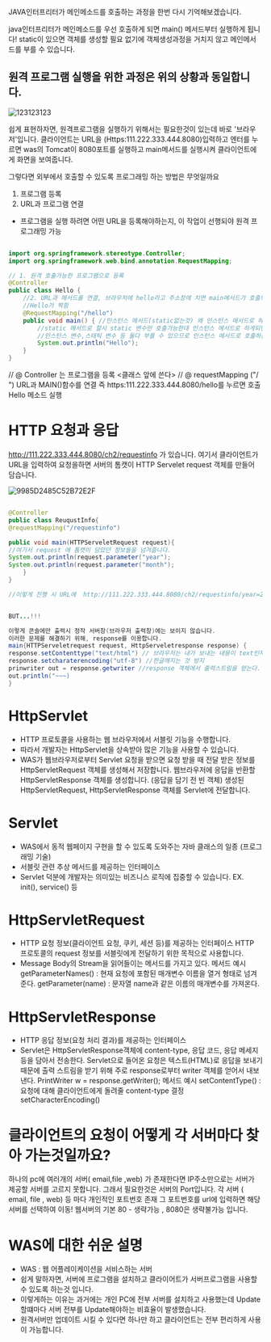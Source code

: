 JAVA인터프리터가 메인메소드를 호출하는 과정을 한번 다시 기억해보겠습니다.
 
 java인터프리터가 메인메소드를 우선 호출하게 되면 main() 메서드부터 실행하게 됩니다!
 static이 있으면 객체를 생성할 필요 없기에 객체생성과정을 거치지 않고 메인메서드를 부를 수 있습니다.
 
 ## 원격 프로그램 실행을 위한 과정은 위의 상황과 동일합니다.
 
 
![123123123](https://user-images.githubusercontent.com/99226598/174137660-5c1ac0a8-8f02-42fe-a24d-42947df5446f.png)

쉽게 표현하자면, 원격프로그램을 실행하기 위해서는 필요한것이 있는데 바로 '브라우저'입니다.
클라이언트는 URL을 (Https:111.222.333.444.8080)입력하고 엔터를 누르면 was의 Tomcat이 8080포트를 실행하고 main메서드를 실행시켜 클라이언트에게 화면을 보여줍니다.

그렇다면 외부에서 호출할 수 있도록 프로그래밍 하는 방법은 무엇일까요
1. 프로그램 등록 
2. URL과 프로그램 연결

- 프로그램을 실행 하려면 어떤 URL을 등록해야하는지, 이 작업이 선행되야 원격 프로그래밍 가능 

```java

import org.springframework.stereotype.Controller;
import org.springframework.web.bind.annotation.RequestMapping;

// 1. 원격 호출가능한 프로그램으로 등록 
@Controller
public class Hello {
	//2. URL과 메서드를 연결, 브라우저에 hello라고 주소창에 치면 main메서드가 호출되서
    //Hello가 찍힘
	@RequestMapping("/hello")
	public void main() { //인스턴스 메서드(static없는것) 왜 인스턴스 메서드로 하냐면 
		//static 메서드로 할시 static 변수만 호출가능한대 인스턴스 메서드로 하게되면 
		//인스턴스 변수,스태틱 변수 등 둘다 부를 수 있으므로 인스턴스 메서드로 호출하는게 편함
		System.out.println("Hello"); 
	}
}
```

// @ Controller 는 프로그램을 등록 <클래스 앞에 쓴다>
// @ requestMapping ("/  ")  URL과 MAIN()함수를 연결 즉 https:111.222.333.444.8080/hello를 누르면 호출 Hello 메소드 실행 



# HTTP 요청과 응답
http://111.222.333.444.8080/ch2/requestinfo 가 있습니다.
여기서 클라이언트가 URL을 입력하여 요청을하면 서버의 톰캣이 HTTP Servelet request 객체를 만들어 담습니다.


![9985D2485C52B72E2F](https://user-images.githubusercontent.com/99226598/174153932-a4a0ed08-7c66-45ea-97f3-a5475732f39c.png)

```java

@Controller 
public class ReuqustInfo{
@requestMapping("/requestinfo")

public void main(HTTPServeletRequest request){
//여기서 request 에 톰캣이 담았던 정보들을 넘겨줍니다.
System.out.println(request.parameter("year");
System.out.println(request.parameter("month");
	}
}

//이렇게 진행 시 URL에  http://111.222.333.444.8080/ch2/requestinfo/year=2022&month=10 으로 바뀌어 보여짐


BUT...!!!

이렇게 콘솔에만 출력시 정작 서버창(브라우저 출력창)에는 보이지 않습니다. 
이러한 문제를 해결하기 위해, response를 이용합니다. 
main{HTTPServeletrequest request, HttpServeletresponse response) {
response.setContenttype("text/html") // 브라우저는 내가 보내는 내용이 text인지 무엇인지 모르기에 text와 HTML을 보낸다는 것을 알려줍니다.
response.setcharaterencoding("utf-8") //한글깨지는 것 방지
prinwriter out = response.getwriter //response 객체에서 출력스트림을 얻는다.
out.println("~~~) 
}
```
# HttpServlet
- HTTP 프로토콜을 사용하는 웹 브라우저에서 서블릿 기능을 수행합니다.
- 따라서 개발자는 HttpServlet을 상속받아 많은 기능을 사용할 수 있습니다.
- WAS가 웹브라우저로부터 Servlet 요청을 받으면
요청 받을 때 전달 받은 정보를 HttpServletRequest 객체를 생성해서 저장합니다.
웹브라우저에 응답을 반환할 HttpServletResponse 객체를 생성합니다. (응답을 담기 전 빈 객체)
생성된 HttpServletRequest, HttpServletResponse 객체를 Servlet에 전달합니다.
# Servlet
- WAS에서 동적 웹페이지 구현을 할 수 있도록 도와주는 자바 클래스의 일종 (프로그래밍 기술)
- 서블릿 관련 추상 메서드를 제공하는 인터페이스
- Servlet 덕분에 개발자는 의미있는 비즈니스 로직에 집중할 수 있습니다.
  EX. init(), service() 등
# HttpServletRequest
- HTTP 요청 정보(클라이언트 요청, 쿠키, 세션 등)를 제공하는 인터페이스 HTTP 프로토콜의 request 정보를 서블릿에게 전달하기 위한 목적으로 사용합니다.
- Message Body의 Stream을 읽어들이는 메서드를 가지고 있다.
메서드 예시
getParameterNames() : 현재 요청에 포함된 매개변수 이름을 열거 형태로 넘겨준다.
getParameter(name) : 문자열 name과 같은 이름의 매개변수를 가져온다.
# HttpServletResponse
- HTTP 응답 정보(요청 처리 결과)를 제공하는 인터페이스
- Servlet은 HttpServletResponse객체에 content-type, 응답 코드, 응답 메세지 등을 담아서 전송한다.
Servlet으로 들어온 요청은 텍스트(HTML)로 응답을 보내기 때문에 출력 스트림을 받기 위해 주로 response로부터 writer 객체를 얻어서 내보낸다.
PrintWriter w = response.getWriter();
메서드 예시
setContentType() : 요청에 대해 클라이언트에게 돌려줄 content-type 결정
setCharacterEncoding()


# 클라이언트의 요청이 어떻게 각 서버마다 찾아 가는것일까요?

하나의 pc에 여러개의 서버( email,file ,web) 가 존재한다면 IP주소만으로는 서버가 제공할 서버를 고르지 못합니다.
그래서 필요한것은 서버의 Port입니다. 각 서버 ( email, file , web) 등 마다 개인적인 포트번호 존재 그 포트번호를 url에 입력하면 해당 서버를 선택하여 이동!
웹서버의 기본 80 - 생략가능 , 8080은 생략불가능 입니다.

# WAS에 대한 쉬운 설명 

- WAS : 웹 어플레이케이션을 서비스하는 서버 
- 쉽게 말하자면, 서버에 프로그램을 설치하고 클라이어트가 서버프로그램을 사용할 수 있도록 하는것 입니다. 
- 이렇게하는 이유는 과거에는 개인 PC에 전부 서버를 설치하고 사용했는데 Update할떄마다 서버 전부를 Update해야하는 비효율이 발생했습니다. 
- 원격서버만 업데이트 시킬 수 있다면 하나만 하고 클라이언트는 전부 편리하게 사용이 가능합니다.
